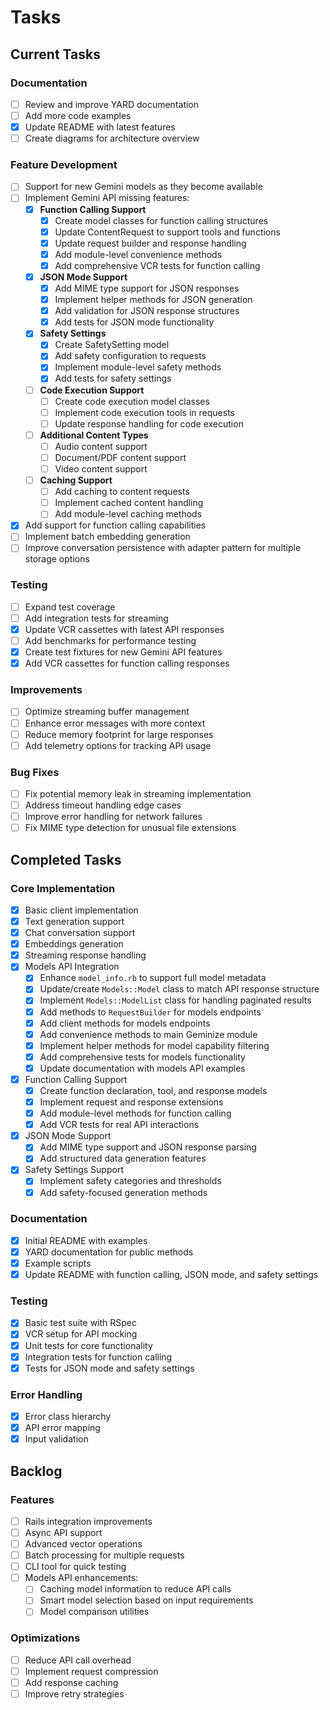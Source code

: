 # Tasks

## Current Tasks

### Documentation

- [ ] Review and improve YARD documentation
- [ ] Add more code examples
- [x] Update README with latest features
- [ ] Create diagrams for architecture overview

### Feature Development

- [ ] Support for new Gemini models as they become available
- [ ] Implement Gemini API missing features:
  - [x] **Function Calling Support**
    - [x] Create model classes for function calling structures
    - [x] Update ContentRequest to support tools and functions
    - [x] Update request builder and response handling
    - [x] Add module-level convenience methods
    - [x] Add comprehensive VCR tests for function calling
  - [x] **JSON Mode Support**
    - [x] Add MIME type support for JSON responses
    - [x] Implement helper methods for JSON generation
    - [x] Add validation for JSON response structures
    - [x] Add tests for JSON mode functionality
  - [x] **Safety Settings**
    - [x] Create SafetySetting model
    - [x] Add safety configuration to requests
    - [x] Implement module-level safety methods
    - [x] Add tests for safety settings
  - [ ] **Code Execution Support**
    - [ ] Create code execution model classes
    - [ ] Implement code execution tools in requests
    - [ ] Update response handling for code execution
  - [ ] **Additional Content Types**
    - [ ] Audio content support
    - [ ] Document/PDF content support
    - [ ] Video content support
  - [ ] **Caching Support**
    - [ ] Add caching to content requests
    - [ ] Implement cached content handling
    - [ ] Add module-level caching methods
- [x] Add support for function calling capabilities
- [ ] Implement batch embedding generation
- [ ] Improve conversation persistence with adapter pattern for multiple storage options

### Testing

- [ ] Expand test coverage
- [ ] Add integration tests for streaming
- [x] Update VCR cassettes with latest API responses
- [ ] Add benchmarks for performance testing
- [x] Create test fixtures for new Gemini API features
- [x] Add VCR cassettes for function calling responses

### Improvements

- [ ] Optimize streaming buffer management
- [ ] Enhance error messages with more context
- [ ] Reduce memory footprint for large responses
- [ ] Add telemetry options for tracking API usage

### Bug Fixes

- [ ] Fix potential memory leak in streaming implementation
- [ ] Address timeout handling edge cases
- [ ] Improve error handling for network failures
- [ ] Fix MIME type detection for unusual file extensions

## Completed Tasks

### Core Implementation

- [x] Basic client implementation
- [x] Text generation support
- [x] Chat conversation support
- [x] Embeddings generation
- [x] Streaming response handling
- [x] Models API Integration
  - [x] Enhance `model_info.rb` to support full model metadata
  - [x] Update/create `Models::Model` class to match API response structure
  - [x] Implement `Models::ModelList` class for handling paginated results
  - [x] Add methods to `RequestBuilder` for models endpoints
  - [x] Add client methods for models endpoints
  - [x] Add convenience methods to main Geminize module
  - [x] Implement helper methods for model capability filtering
  - [x] Add comprehensive tests for models functionality
  - [x] Update documentation with models API examples
- [x] Function Calling Support
  - [x] Create function declaration, tool, and response models
  - [x] Implement request and response extensions
  - [x] Add module-level methods for function calling
  - [x] Add VCR tests for real API interactions
- [x] JSON Mode Support
  - [x] Add MIME type support and JSON response parsing
  - [x] Add structured data generation features
- [x] Safety Settings Support
  - [x] Implement safety categories and thresholds
  - [x] Add safety-focused generation methods

### Documentation

- [x] Initial README with examples
- [x] YARD documentation for public methods
- [x] Example scripts
- [x] Update README with function calling, JSON mode, and safety settings

### Testing

- [x] Basic test suite with RSpec
- [x] VCR setup for API mocking
- [x] Unit tests for core functionality
- [x] Integration tests for function calling
- [x] Tests for JSON mode and safety settings

### Error Handling

- [x] Error class hierarchy
- [x] API error mapping
- [x] Input validation

## Backlog

### Features

- [ ] Rails integration improvements
- [ ] Async API support
- [ ] Advanced vector operations
- [ ] Batch processing for multiple requests
- [ ] CLI tool for quick testing
- [ ] Models API enhancements:
  - [ ] Caching model information to reduce API calls
  - [ ] Smart model selection based on input requirements
  - [ ] Model comparison utilities

### Optimizations

- [ ] Reduce API call overhead
- [ ] Implement request compression
- [ ] Add response caching
- [ ] Improve retry strategies
